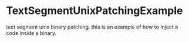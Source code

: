 # TextSegmentUnixPatchingExample
text segment unix binary patching. this is an example of how to inject a code inside a binary.
